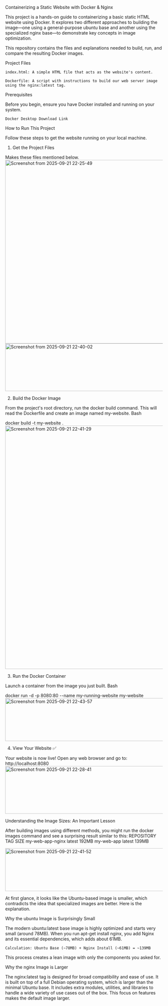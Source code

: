 Containerizing a Static Website with Docker & Nginx

This project is a hands-on guide to containerizing a basic static HTML website using Docker. It explores two different approaches to building the image—one using a general-purpose ubuntu base and another using the specialized nginx base—to demonstrate key concepts in image optimization.

This repository contains the files and explanations needed to build, run, and compare the resulting Docker images.

Project Files

    index.html: A simple HTML file that acts as the website's content.

    Dockerfile: A script with instructions to build our web server image using the nginx:latest tag.

Prerequisites

Before you begin, ensure you have Docker installed and running on your system.

    Docker Desktop Download Link

How to Run This Project

Follow these steps to get the website running on your local machine.

1. Get the Project Files

Makes these files mentioned below.
<img width="1850" height="586" alt="Screenshot from 2025-09-21 22-25-49" src="https://github.com/user-attachments/assets/031c4283-6386-4b2b-b623-e53e1d1d2285" />
<img width="1092" height="152" alt="Screenshot from 2025-09-21 22-40-02" src="https://github.com/user-attachments/assets/2b82bf70-d9d2-4b61-97cd-4622f663ed1e" />


2. Build the Docker Image

From the project's root directory, run the docker build command. This will read the Dockerfile and create an image named my-website.
Bash

docker build -t my-website .
<img width="1856" height="777" alt="Screenshot from 2025-09-21 22-41-29" src="https://github.com/user-attachments/assets/270e4db4-43fa-4867-b2bb-c1afb2b79ac5" />


3. Run the Docker Container

Launch a container from the image you just built.
Bash

docker run -d -p 8080:80 --name my-running-website my-website
<img width="1086" height="137" alt="Screenshot from 2025-09-21 22-43-57" src="https://github.com/user-attachments/assets/cab0edf9-7d5d-4c1f-8456-2f4c1f2706fc" />


4. View Your Website ✅

Your website is now live! Open any web browser and go to: http://localhost:8080
<img width="1092" height="152" alt="Screenshot from 2025-09-21 22-28-41" src="https://github.com/user-attachments/assets/f3d453ef-bcf7-4dd6-bb13-8467ff65092b" />


Understanding the Image Sizes: An Important Lesson

After building images using different methods, you might run the docker images command and see a surprising result similar to this:
REPOSITORY	TAG	SIZE
my-web-app-nginx	latest	192MB
my-web-app	latest	139MB

<img width="1086" height="137" alt="Screenshot from 2025-09-21 22-41-52" src="https://github.com/user-attachments/assets/1a4c0ed7-e965-4f3b-9b6a-62fc2aa3201a" />

At first glance, it looks like the Ubuntu-based image is smaller, which contradicts the idea that specialized images are better. Here is the explanation.

Why the ubuntu Image is Surprisingly Small

The modern ubuntu:latest base image is highly optimized and starts very small (around 78MB). When you run apt-get install nginx, you add Nginx and its essential dependencies, which adds about 61MB.

    Calculation: Ubuntu Base (~78MB) + Nginx Install (~61MB) = ~139MB

This process creates a lean image with only the components you asked for.

Why the nginx Image is Larger

The nginx:latest tag is designed for broad compatibility and ease of use. It is built on top of a full Debian operating system, which is larger than the minimal Ubuntu base. It includes extra modules, utilities, and libraries to handle a wide variety of use cases out of the box. This focus on features makes the default image larger.


